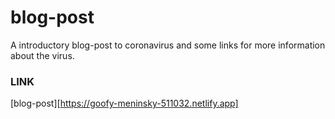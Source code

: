 # blog-post

A introductory blog-post to coronavirus and some links for more information about the virus.

### LINK
[blog-post][https://goofy-meninsky-511032.netlify.app]
